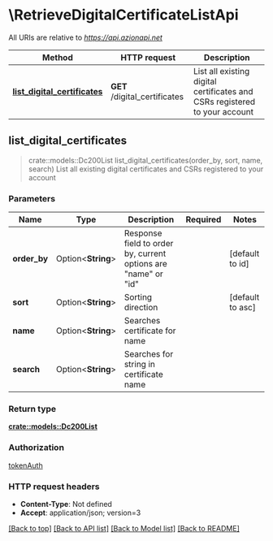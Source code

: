 # \RetrieveDigitalCertificateListApi

All URIs are relative to *https://api.azionapi.net*

Method | HTTP request | Description
------------- | ------------- | -------------
[**list_digital_certificates**](RetrieveDigitalCertificateListApi.md#list_digital_certificates) | **GET** /digital_certificates | List all existing digital certificates and CSRs registered to your account



## list_digital_certificates

> crate::models::Dc200List list_digital_certificates(order_by, sort, name, search)
List all existing digital certificates and CSRs registered to your account

### Parameters


Name | Type | Description  | Required | Notes
------------- | ------------- | ------------- | ------------- | -------------
**order_by** | Option<**String**> | Response field to order by, current options are \"name\" or \"id\" |  |[default to id]
**sort** | Option<**String**> | Sorting direction |  |[default to asc]
**name** | Option<**String**> | Searches certificate for name |  |
**search** | Option<**String**> | Searches for string in certificate name |  |

### Return type

[**crate::models::Dc200List**](DC200List.md)

### Authorization

[tokenAuth](../README.md#tokenAuth)

### HTTP request headers

- **Content-Type**: Not defined
- **Accept**: application/json; version=3

[[Back to top]](#) [[Back to API list]](../README.md#documentation-for-api-endpoints) [[Back to Model list]](../README.md#documentation-for-models) [[Back to README]](../README.md)


